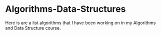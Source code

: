 # Algorithms-Data-Structures
Here is are a list algorithms that I have been working on in my Algorithms and Data Structure course.